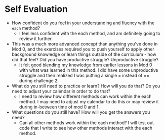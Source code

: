 # Self Evaluation

- How confident do you feel in your understanding and fluency with the `each` method?
  * I feel less confident with the each method, and am definitely going to review it further.
- This was a much more advanced concept than anything you've done in Mod 0, and the exercises required you to push yourself to apply other background knowledge or learn things outside of the curriculum - how did that feel? Did you have productive struggle? Unproductive struggle?
  * It felt good blending my knowledge from earlier lessons in Mod 0 with what was learned in this method. I did have some unproductive struggle and then realized I was putting a single = instead of == during challenge 2.
- What do you still need to practice or learn? How will you do that? Do you need to adjust your calendar in order to do that?
   * I need to review how different methods can work within the each method. I may need to adjust my calendar to do this or may review it during in-between time of mod 0 and 1.
- What questions do you still have? How will you get the answers you need?
  * Can all other methods work within the each method? I will test out code that I write to see how other methods interact with the each method. 
